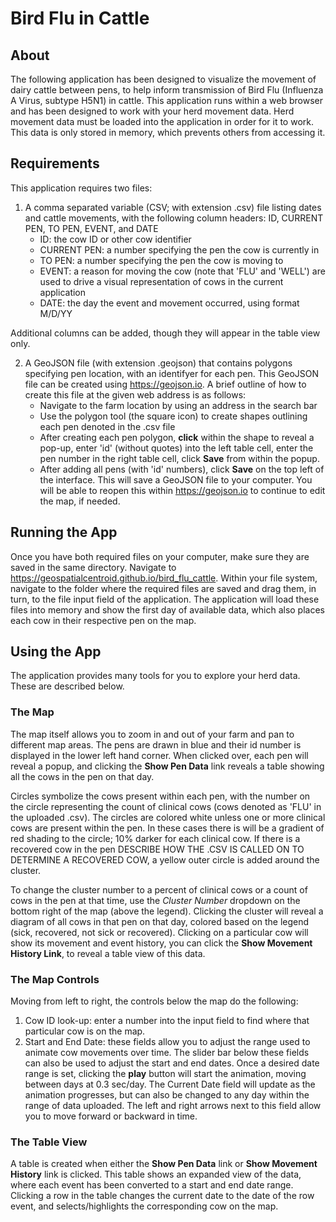 # Bird Flu in Cattle

## About

The following application has been designed to visualize the movement of dairy cattle between pens,
to help inform transmission of Bird Flu (Influenza A Virus, subtype H5N1) in cattle. This application runs within a web browser and has been designed to work with your herd movement data.
Herd movement data must be loaded into the application in order for it to work. This data is only stored in memory, which prevents others
from accessing it.

## Requirements
This application requires two files:

1. A comma separated variable (CSV; with extension .csv) file listing dates and cattle movements, with the following
   column headers: ID, CURRENT PEN, TO PEN, EVENT, and DATE
   - ID: the cow ID or other cow identifier
   - CURRENT PEN: a number specifying the pen the cow is currently in
   - TO PEN: a number specifying the pen the cow is moving to
   - EVENT: a reason for moving the cow (note that 'FLU' and 'WELL') are used to drive a visual representation of cows in the current application
   - DATE: the day the event and movement occurred, using format M/D/YY
    
Additional columns can be added, though they will appear in the table view only.
    
2. A GeoJSON file (with extension .geojson) that contains polygons specifying pen location, with an identifyer for each pen.
This GeoJSON file can be created using https://geojson.io. A brief outline of how to create this file at the given web address is as follows:
   - Navigate to the farm location by using an address in the search bar
   - Use the polygon tool (the square icon) to create shapes outlining each pen denoted in the .csv file
   - After creating each pen polygon, **click** within the shape to reveal a pop-up, enter 'id' (without quotes) into the left table cell, enter the pen number in the right table cell, click **Save** from within the popup.
   - After adding all pens (with 'id' numbers), click **Save** on the top left of the interface. This will save a GeoJSON file to your computer. You will be able to reopen this within https://geojson.io to continue to edit 
     the map, if needed. 
   
## Running the App
Once you have both required files on your computer, make sure they are saved in the same directory. Navigate to https://geospatialcentroid.github.io/bird_flu_cattle. Within your file system, navigate to the folder where the required files are saved and drag them, in turn, to the file input field of the application. 
The application will load these files into memory and show the first day of available data, which also places each cow in their respective pen on the map.

## Using the App
The application provides many tools for you to explore your herd data. These are described below. 

### The Map
The map itself allows you to zoom in and out of your farm and pan to different map areas.
The pens are drawn in blue and their id number is displayed in the lower left hand corner. When clicked over, each pen will reveal a popup, 
and clicking the **Show Pen Data** link reveals a table showing all the cows in the pen on that day.

Circles symbolize the cows present within each pen, with the number on the circle representing the count of clinical cows (cows denoted as 'FLU' in the uploaded .csv). 
The circles are colored white unless one or more clinical cows are present within the pen. In these cases there is will be a gradient of red shading to the circle; 10% darker for each clinical cow.
If there is a recovered cow in the pen DESCRIBE HOW THE .CSV IS CALLED ON TO DETERMINE A RECOVERED COW, a yellow outer circle is added around the cluster.

To change the cluster number to a percent of clinical cows or a count of cows in the pen at that time, use the *Cluster Number* dropdown on the bottom right of the map (above the legend).
Clicking the cluster will reveal a diagram of all cows in that pen on that day, colored based on the legend (sick, recovered, not sick or recovered).
Clicking on a particular cow will show its movement and event history, you can click the **Show Movement History Link**, to reveal a table view of this data.

### The Map Controls
Moving from left to right, the controls below the map do the following:
1. Cow ID look-up: enter a number into the input field to find where that particular cow is on the map.
2. Start and End Date: these fields allow you to adjust the range used to animate cow movements over time. 
   The slider bar below these fields can also be used to adjust the start and end dates. 
   Once a desired date range is set, clicking the **play** button will start the animation, moving between days at 0.3 sec/day.
   The Current Date field will update as the animation progresses, but can also be changed to any day within the range of data uploaded. 
   The left and right arrows next to this field allow you to move forward or backward in time.

### The Table View
A table is created when either the **Show Pen Data** link or **Show Movement History** link is clicked. 
This table shows an expanded view of the data, where each event has been converted to a start and end date range.
Clicking a row in the table changes the current date to the date of the row event, and selects/highlights the corresponding cow on the map.
